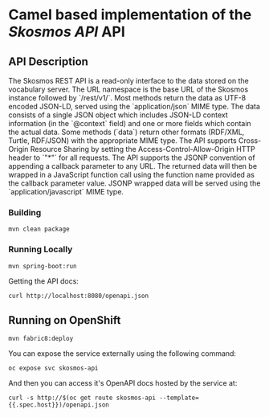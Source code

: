 # Camel based implementation of the _Skosmos API_ API

## API Description ##
The Skosmos REST API is a read-only interface to the data stored on the vocabulary server. The URL namespace is the base URL of the Skosmos instance followed by &#96;/rest/v1/&#96;. &#10;&#10;Most methods return the data as UTF-8 encoded JSON-LD, served using the &#96;application/json&#96; MIME type. The data consists of a single JSON object which includes JSON-LD context information (in the &#96;@context&#96; field) and one or more fields which contain the actual data. Some methods (&#96;data&#96;) return other formats (RDF/XML, Turtle, RDF/JSON) with the appropriate MIME type.&#10;&#10;The API supports Cross-Origin Resource Sharing by setting the Access-Control-Allow-Origin HTTP header to &#96;&quot;*&quot;&#96; for all requests.&#10;&#10;The API supports the JSONP convention of appending a callback parameter to any URL. The returned data will then be wrapped in a JavaScript function call using the function name provided as the callback parameter value. JSONP wrapped data will be served using the &#96;application/javascript&#96; MIME type.&#10;

### Building

    mvn clean package

### Running Locally

    mvn spring-boot:run

Getting the API docs:

    curl http://localhost:8080/openapi.json

## Running on OpenShift

    mvn fabric8:deploy

You can expose the service externally using the following command:

    oc expose svc skosmos-api

And then you can access it's OpenAPI docs hosted by the service at:

    curl -s http://$(oc get route skosmos-api --template={{.spec.host}})/openapi.json
